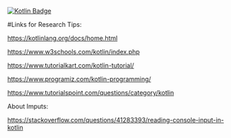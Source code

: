 [![Kotlin Badge](https://img.shields.io/badge/Kotlin-v1.710-884dff?style=flat-square&logo=Kotlin)](https://kotlinlang.org)

#Links for Research Tips:

https://kotlinlang.org/docs/home.html

https://www.w3schools.com/kotlin/index.php

https://www.tutorialkart.com/kotlin-tutorial/

https://www.programiz.com/kotlin-programming/

https://www.tutorialspoint.com/questions/category/kotlin

About Imputs:

https://stackoverflow.com/questions/41283393/reading-console-input-in-kotlin
